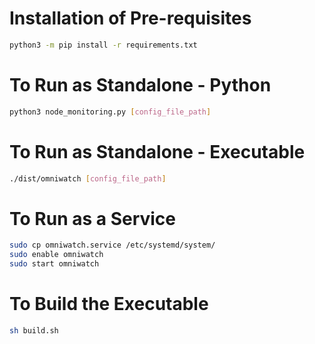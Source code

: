 # Installation of Pre-requisites

```bash
python3 -m pip install -r requirements.txt
```

# To Run as Standalone - Python
```bash
python3 node_monitoring.py [config_file_path]
```
# To Run as Standalone - Executable
```bash
./dist/omniwatch [config_file_path]
```


# To Run as a Service
```bash
sudo cp omniwatch.service /etc/systemd/system/
sudo enable omniwatch
sudo start omniwatch
```

# To Build the Executable
```bash
sh build.sh
```


